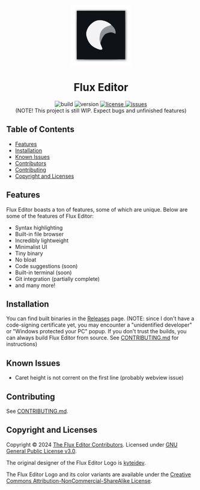 <p align="center"><img src="./images/FluxEditorLogo.png"
     alt="Flux Editor logo"
     width="160px"
     height="160px" />
</p>

<h1 align="center">Flux Editor</h1>

<div align="center">
  <a>
    <img src="https://img.shields.io/badge/build-passing-green" alt="build">
  </a>
  <a>
    <img src="https://img.shields.io/badge/version-0.4.0-blue" alt="version">
  </a>
  <a href="https://github.com/kyteidev/FluxEditor/blob/dev/LICENSE">
    <img src="https://img.shields.io/badge/license-GPL--3.0-orange" alt="license">
  </a>
  <a href="https://github.com/kyteidev/FluxEditor/issues">
    <img src="https://img.shields.io/github/issues/kyteidev/FluxEditor" alt="issues">
  </a>
</div>

<center>
(NOTE! This project is still WIP. Expect bugs and unfinished features)
</center>

## Table of Contents

- [Features](#features)
- [Installation](#installation)
- [Known Issues](#known-issues)
- [Contributors](#contributors)
- [Contributing](#contributing)
- [Copyright and Licenses](#license)

## Features <a name="features"></a>

Flux Editor boasts a ton of features, some of which are unique. Below are some of the features of Flux Editor:

- Syntax highlighting
- Built-in file browser
- Incredibly lightweight
- Minimalist UI
- Tiny binary
- No bloat
- Code suggestions (soon)
- Built-in terminal (soon)
- Git integration (partially complete)
- and many more!

## Installation <a name="installation"></a>

You can find built binaries in the [Releases](https://github.com/kyteidev/FluxEditor/releases) page. (NOTE: since I don't have a code-signing certificate yet, you may encounter a "unidentified developer" or "Windows protected your PC" popup. If you don't trust the builds, you can always build Flux Editor from source. See [CONTRIBUTING.md](https://github.com/kyteidev/FluxEditor/blob/dev/CONTRIBUTING.md) for instructions)

## Known Issues <a name="known-issues"></a>

- Caret height is not corrent on the first line (probably webview issue)

## Contributing <a name="contributing"></a>

See [CONTRIBUTING.md](https://github.com/kyteidev/FluxEditor/blob/dev/CONTRIBUTING.md).

## Copyright and Licenses <a name="license"></a>

Copyright © 2024 [The Flux Editor Contributors](https://github.com/kyteidev/FluxEditor/graphs/contributors). Licensed under [GNU General Public License v3.0](https://github.com/kyteidev/FluxEditor/blob/dev/LICENSE).

The original designer of the Flux Editor Logo is [kyteidev](https://github.com/kyteidev/).

The Flux Editor Logo and its color variants are available under the [Creative Commons Attribution-NonCommercial-ShareAlike License](https://creativecommons.org/licenses/by-nc-sa/4.0/).
